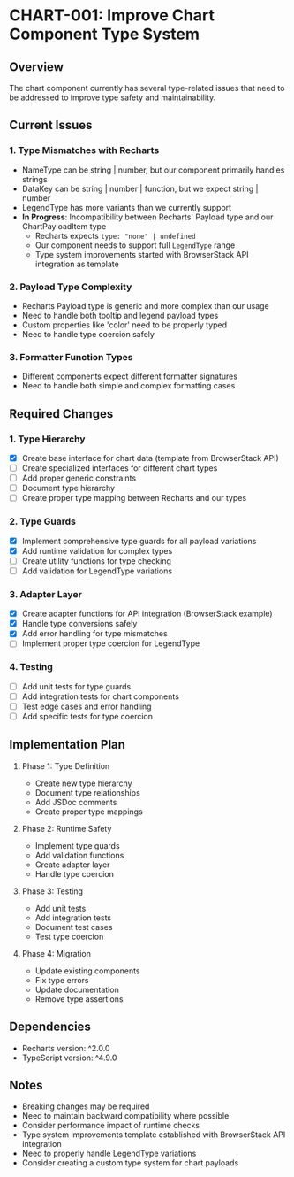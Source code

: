 # CHART-001: Improve Chart Component Type System

## Overview
The chart component currently has several type-related issues that need to be addressed to improve type safety and maintainability.

## Current Issues

### 1. Type Mismatches with Recharts
- NameType can be string | number, but our component primarily handles strings
- DataKey can be string | number | function, but we expect string | number
- LegendType has more variants than we currently support
- **In Progress**: Incompatibility between Recharts' Payload type and our ChartPayloadItem type
  - Recharts expects `type: "none" | undefined`
  - Our component needs to support full `LegendType` range
  - Type system improvements started with BrowserStack API integration as template

### 2. Payload Type Complexity
- Recharts Payload type is generic and more complex than our usage
- Need to handle both tooltip and legend payload types
- Custom properties like 'color' need to be properly typed
- Need to handle type coercion safely

### 3. Formatter Function Types
- Different components expect different formatter signatures
- Need to handle both simple and complex formatting cases

## Required Changes

### 1. Type Hierarchy
- [x] Create base interface for chart data (template from BrowserStack API)
- [ ] Create specialized interfaces for different chart types
- [ ] Add proper generic constraints
- [ ] Document type hierarchy
- [ ] Create proper type mapping between Recharts and our types

### 2. Type Guards
- [x] Implement comprehensive type guards for all payload variations
- [x] Add runtime validation for complex types
- [ ] Create utility functions for type checking
- [ ] Add validation for LegendType variations

### 3. Adapter Layer
- [x] Create adapter functions for API integration (BrowserStack example)
- [x] Handle type conversions safely
- [x] Add error handling for type mismatches
- [ ] Implement proper type coercion for LegendType

### 4. Testing
- [ ] Add unit tests for type guards
- [ ] Add integration tests for chart components
- [ ] Test edge cases and error handling
- [ ] Add specific tests for type coercion

## Implementation Plan

1. Phase 1: Type Definition
   - Create new type hierarchy
   - Document type relationships
   - Add JSDoc comments
   - Create proper type mappings

2. Phase 2: Runtime Safety
   - Implement type guards
   - Add validation functions
   - Create adapter layer
   - Handle type coercion

3. Phase 3: Testing
   - Add unit tests
   - Add integration tests
   - Document test cases
   - Test type coercion

4. Phase 4: Migration
   - Update existing components
   - Fix type errors
   - Update documentation
   - Remove type assertions

## Dependencies
- Recharts version: ^2.0.0
- TypeScript version: ^4.9.0

## Notes
- Breaking changes may be required
- Need to maintain backward compatibility where possible
- Consider performance impact of runtime checks
- Type system improvements template established with BrowserStack API integration
- Need to properly handle LegendType variations
- Consider creating a custom type system for chart payloads 